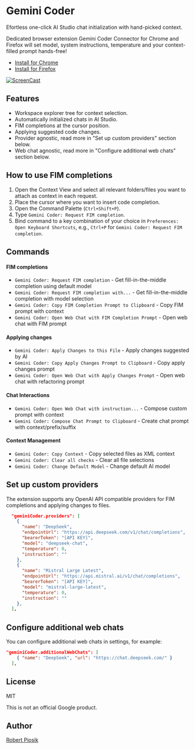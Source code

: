 # Gemini Coder

Efortless one-click AI Studio chat initialization with hand-picked context.

Dedicated browser extension Gemini Coder Connector for Chrome and Firefox will set model, system instructions, temperature and your context-filled prompt hands-free!

- [Install for Chrome](https://chromewebstore.google.com/detail/gemini-coder-connector/ljookipcanaglfaocjbgdicfbdhhjffp)
- [Install for Firefox](https://addons.mozilla.org/en-US/firefox/addon/gemini-coder-connector/)

[![ScreenCast](https://github.com/robertpiosik/gemini-coder/raw/HEAD/packages/vscode/resources/screencast.gif)]()

## Features

- Workspace explorer tree for context selection.
- Automatically initialized chats in AI Studio.
- FIM completions at the cursor position.
- Applying suggested code changes.
- Provider agnostic, read more in "Set up custom providers" section below.
- Web chat agnostic, read more in "Configure additional web chats" section below.

## How to use FIM completions

1.  Open the Context View and select all relevant folders/files you want to attach as context in each request.
2.  Place the cursor where you want to insert code completion.
3.  Open the Command Palette (`Ctrl+Shift+P`).
4.  Type `Gemini Coder: Request FIM completion`.
5.  Bind command to a key combination of your choice in `Preferences: Open Keyboard Shortcuts`, e.g., `Ctrl+P` for `Gemini Coder: Request FIM completion`.

## Commands

#### FIM completions

- `Gemini Coder: Request FIM completion` - Get fill-in-the-middle completion using default model
- `Gemini Coder: Request FIM completion with...` - Get fill-in-the-middle completion with model selection
- `Gemini Coder: Copy FIM Completion Prompt to Clipboard` - Copy FIM prompt with context
- `Gemini Coder: Open Web Chat with FIM Completion Prompt` - Open web chat with FIM prompt

#### Applying changes

- `Gemini Coder: Apply Changes to this File` - Apply changes suggested by AI
- `Gemini Coder: Copy Apply Changes Prompt to Clipboard` - Copy apply changes prompt
- `Gemini Coder: Open Web Chat with Apply Changes Prompt` - Open web chat with refactoring prompt

#### Chat Interactions

- `Gemini Coder: Open Web Chat with instruction...` - Compose custom prompt with context
- `Gemini Coder: Compose Chat Prompt to Clipboard` - Create chat prompt with context/prefix/suffix

#### Context Management

- `Gemini Coder: Copy Context` - Copy selected files as XML context
- `Gemini Coder: Clear all checks` - Clear all file selections
- `Gemini Coder: Change Default Model` - Change default AI model

## Set up custom providers

The extension supports any OpenAI API compatible providers for FIM completions and applying changes to files.

```json
  "geminiCoder.providers": [
    {
      "name": "DeepSeek",
      "endpointUrl": "https://api.deepseek.com/v1/chat/completions",
      "bearerToken": "[API KEY]",
      "model": "deepseek-chat",
      "temperature": 0,
      "instruction": ""
    },
    {
      "name": "Mistral Large Latest",
      "endpointUrl": "https://api.mistral.ai/v1/chat/completions",
      "bearerToken": "[API KEY]",
      "model": "mistral-large-latest",
      "temperature": 0,
      "instruction": ""
    },
  ],
```

## Configure additional web chats

You can configure additional web chats in settings, for example:

```json
"geminiCoder.additionalWebChats": [
    { "name": "DeepSeek", "url": "https://chat.deepseek.com/" }
  ],
```

## License

MIT

This is not an official Google product.

## Author

[Robert Piosik](https://buymeacoffee.com/robertpiosik)
